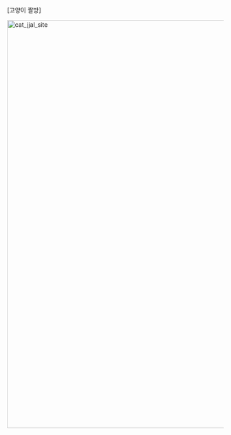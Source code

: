 [고양이 짤방]

<img width="950" alt="cat_jjal_site" src="https://user-images.githubusercontent.com/78722497/207673681-051fb85a-afc2-4492-94f4-9569adcd6408.png">

